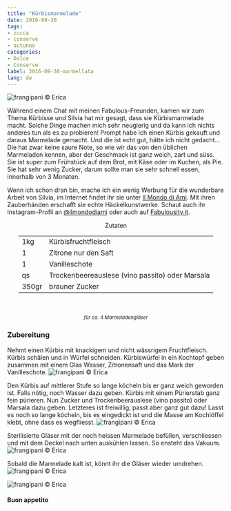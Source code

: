 ```yaml
---
title: "Kürbismarmelade"
date: 2016-09-30
tags:
- zucca
- conserve
- autunno
categories:
- Dolce
- Conserve
label: 2016-09-30-marmellata
lang: de
---
```

![](../2016-09-30-marmellata-di-zucca/header.jpg "frangipani © Erica")

Während einem Chat mit meinen Fabulous-Freunden, kamen wir zum Thema Kürbisse und Silvia hat mir gesagt, dass sie Kürbismarmelade macht. Solche Dinge machen mich sehr neugierig und da kann ich nichts anderes tun als es zu probieren! Prompt habe ich einen Kürbis gekauft und daraus Marmelade gemacht. Und die ist echt gut, hätte ich nicht gedacht... Die hat zwar keine saure Note, so wie wir das von den üblichen Marmeladen kennen, aber der Geschmack ist ganz weich, zart und süss. Sie ist super zum Frühstück auf dem Brot, mit Käse oder im Kuchen, als Pie. Sie hat sehr wenig Zucker, darum sollte man sie sehr schnell essen, innerhalb von 3 Monaten.

Wenn ich schon dran bin, mache ich ein wenig Werbung für die wunderbare Arbeit von Silvia, im Internet findet ihr sie unter <a href="http://ilmondodiami.blogspot.ch" target="_blank">Il Mondo di Ami</a>. Mit ihren Zauberhänden erschafft sie echte Häckelkunstwerke. Schaut auch ihr Instagram-Profil an <a href="https://www.instagram.com/ilmondodiami/" target="_blank">@ilmondodiami</a> oder auch auf <a href="http://fabulousity.it" target="_blank">Fabulousity.it</a>.

<div id="wrapper" style="text-align: center">
  <div id="yourdiv" style="display: inline-block;">
    <div class="ingredients">
      <div class="ingredients-title">Zutaten</div>
      <table>
        <tbody>
          <tr>
            <td>1kg</td>
            <td>Kürbisfruchtfleisch</td>
          </tr>
          <tr>
            <td>1</td>
            <td>Zitrone nur den Saft</td>
          </tr>
          <tr>
            <td>1</td>
            <td>Vanilleschote</td>
          </tr>
          <tr>
            <td>qs</td>
            <td>Trockenbeereauslese (vino passito) oder Marsala</td>
          </tr>
          <tr>
            <td>350gr</td>
            <td>brauner Zucker</td>          
          </tr>
        </tbody>
      </table>
      <br></br>
      <i class="pull-right" style="font-size: 80%;">für ca. 4 Marmeladengläser</i>
    </div>
  </div>
</div>


<h3>
  <font color="grey">
    <i class="fa-solid fa-gears"></i>
  </font> Zubereitung
</h3>

Nehmt einen Kürbis mit knackigem und nicht wässrigem Fruchtfleisch. Kürbis schälen und in Würfel schneiden. Kürbiswürfel in ein Kochtopf geben zusammen mit einem Glas Wasser, Zitronensaft und das Mark der Vanilleschote. 
![](../2016-09-30-marmellata-di-zucca/zucca.jpg "frangipani © Erica")

Den Kürbis auf mittlerer Stufe so lange köcheln bis er ganz weich geworden ist. Falls nötig, noch Wasser dazu geben. Kürbis mit einem Pürierstab ganz fein pürieren. Nun Zucker und Trockenbeerauslese (vino passito) oder Marsala dazu geben. Letzteres ist freiwillig, passt aber ganz gut dazu! Lasst es noch so lange köcheln, bis es eingedickt ist und die Masse am Kochlöffel klebt, ohne dass es wegfliesst.
![](../2016-09-30-marmellata-di-zucca/cotta.jpg "frangipani © Erica")

Sterilisierte Gläser mit der noch heissen Marmelade befüllen, verschliessen und mit dem Deckel nach unten auskühlen lassen. So ensteht das Vakuum.
![](../2016-09-30-marmellata-di-zucca/invasare.jpg "frangipani © Erica")

Sobald die Marmelade kalt ist, könnt ihr die Gläser wieder umdrehen.
![](../2016-09-30-marmellata-di-zucca/risultato1.jpg "frangipani © Erica")

![](../2016-09-30-marmellata-di-zucca/risultato2.jpg "frangipani © Erica")


<h4>Buon appetito
  <font color="red">
    <i class="fa-regular fa-face-smile"></i>
  </font>
</h4>
